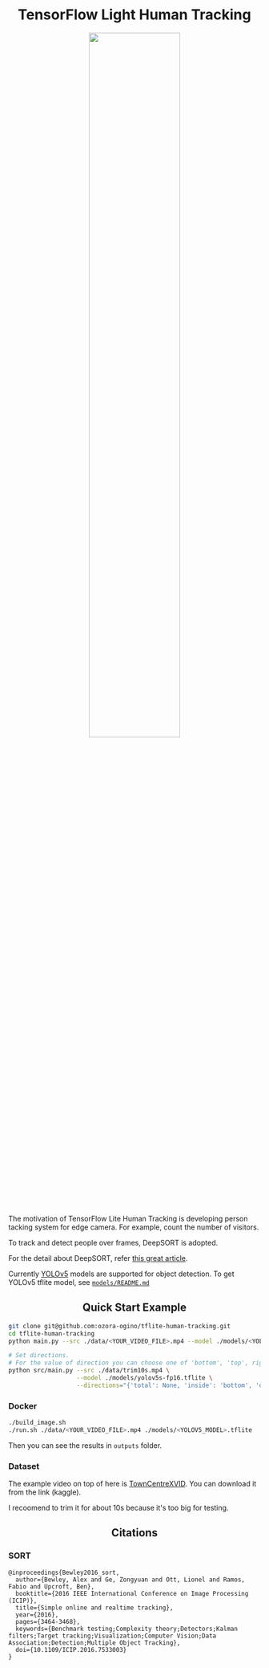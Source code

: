 <h1 align="center">
  TensorFlow Light Human Tracking
</h1>

<div align="center">
  <img src="./outputs/example_yolov5l.gif" width="60%">
</div>

The motivation of TensorFlow Lite Human Tracking is developing person tacking system for edge camera.
For example, count the number of visitors.

To track and detect people over frames, DeepSORT is adopted.

For the detail about DeepSORT, refer [this great article](https://medium.com/augmented-startups/deepsort-deep-learning-applied-to-object-tracking-924f59f99104).


Currently [YOLOv5](https://github.com/ultralytics/yolov5) models are supported for object detection.
To get YOLOv5 tflite model, see [`models/README.md`](./models/README.md)

## <div align="center">Quick Start Example</div>

```bash
git clone git@github.com:ozora-ogino/tflite-human-tracking.git
cd tflite-human-tracking
python main.py --src ./data/<YOUR_VIDEO_FILE>.mp4 --model ./models/<YOLOV5_MODEL>.tflite

# Set directions.
# For the value of direction you can choose one of 'bottom', 'top', right', 'left' or None.
python src/main.py --src ./data/trim10s.mp4 \
                   --model ./models/yolov5s-fp16.tflite \
                   --directions="{'total': None, 'inside': 'bottom', 'outside': 'top'}"
```

### Docker

```bash
./build_image.sh
./run.sh ./data/<YOUR_VIDEO_FILE>.mp4 ./models/<YOLOV5_MODEL>.tflite
```

Then you can see the results in `outputs` folder.


### Dataset
The example video on top of here is [TownCentreXVID](https://www.kaggle.com/ashayajbani/oxford-town-centre/version/4?select=TownCentreXVID.mp4).
You can download it from the link (kaggle).

I recoomend to trim it for about 10s because it's too big for testing.


## <div align="center">Citations</div>

### SORT

```
@inproceedings{Bewley2016_sort,
  author={Bewley, Alex and Ge, Zongyuan and Ott, Lionel and Ramos, Fabio and Upcroft, Ben},
  booktitle={2016 IEEE International Conference on Image Processing (ICIP)},
  title={Simple online and realtime tracking},
  year={2016},
  pages={3464-3468},
  keywords={Benchmark testing;Complexity theory;Detectors;Kalman filters;Target tracking;Visualization;Computer Vision;Data Association;Detection;Multiple Object Tracking},
  doi={10.1109/ICIP.2016.7533003}
}
```
